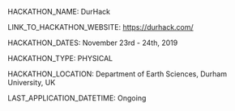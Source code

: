 HACKATHON_NAME: DurHack

LINK_TO_HACKATHON_WEBSITE: https://durhack.com/

HACKATHON_DATES: November 23rd - 24th, 2019

HACKATHON_TYPE: PHYSICAL

HACKATHON_LOCATION: Department of Earth Sciences, Durham University, UK

LAST_APPLICATION_DATETIME: Ongoing
